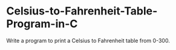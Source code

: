 # Celsius-to-Fahrenheit-Table-Program-in-C
Write a program to print a Celsius to Fahrenheit table from 0-300. 
